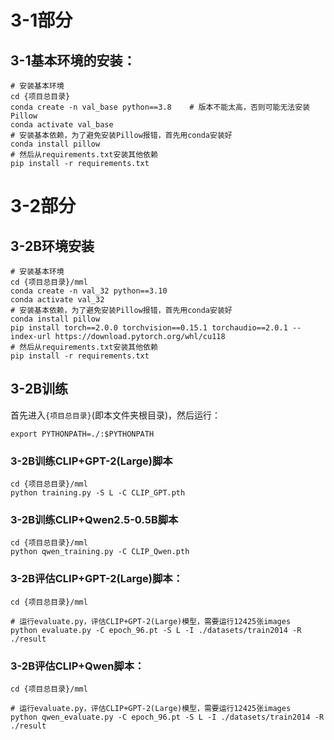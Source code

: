 # 3-1部分
## 3-1基本环境的安装：
```linux
# 安装基本环境
cd {项目总目录}
conda create -n val_base python==3.8    # 版本不能太高，否则可能无法安装Pillow
conda activate val_base
# 安装基本依赖，为了避免安装Pillow报错，首先用conda安装好
conda install pillow
# 然后从requirements.txt安装其他依赖
pip install -r requirements.txt
```

# 3-2部分
## 3-2B环境安装
```linux
# 安装基本环境
cd {项目总目录}/mml
conda create -n val_32 python==3.10 
conda activate val_32
# 安装基本依赖，为了避免安装Pillow报错，首先用conda安装好
conda install pillow
pip install torch==2.0.0 torchvision==0.15.1 torchaudio==2.0.1 --index-url https://download.pytorch.org/whl/cu118
# 然后从requirements.txt安装其他依赖
pip install -r requirements.txt
```

## 3-2B训练
首先进入`{项目总目录}`(即本文件夹根目录)，然后运行：
```linux
export PYTHONPATH=./:$PYTHONPATH
```

### 3-2B训练CLIP+GPT-2(Large)脚本
```linux
cd {项目总目录}/mml
python training.py -S L -C CLIP_GPT.pth
```

### 3-2B训练CLIP+Qwen2.5-0.5B脚本
```linux
cd {项目总目录}/mml
python qwen_training.py -C CLIP_Qwen.pth
```

### 3-2B评估CLIP+GPT-2(Large)脚本：
```linux
cd {项目总目录}/mml

# 运行evaluate.py，评估CLIP+GPT-2(Large)模型，需要运行12425张images
python evaluate.py -C epoch_96.pt -S L -I ./datasets/train2014 -R ./result
```

### 3-2B评估CLIP+Qwen脚本：
```linux
cd {项目总目录}/mml

# 运行evaluate.py，评估CLIP+GPT-2(Large)模型，需要运行12425张images
python qwen_evaluate.py -C epoch_96.pt -S L -I ./datasets/train2014 -R ./result
```

